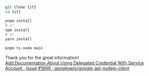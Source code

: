 ```sh
git clone {it}
cd {it}

pnpm install
# or
npm install
# or
yarn install

pnpm ts-node main
```

Thank you for the great information!  
[Add Documentation About Using Delegated Credential With Service Account · Issue #1699 · googleapis/google-api-nodejs-client](https://github.com/googleapis/google-api-nodejs-client/issues/1699#issuecomment-81241174)
